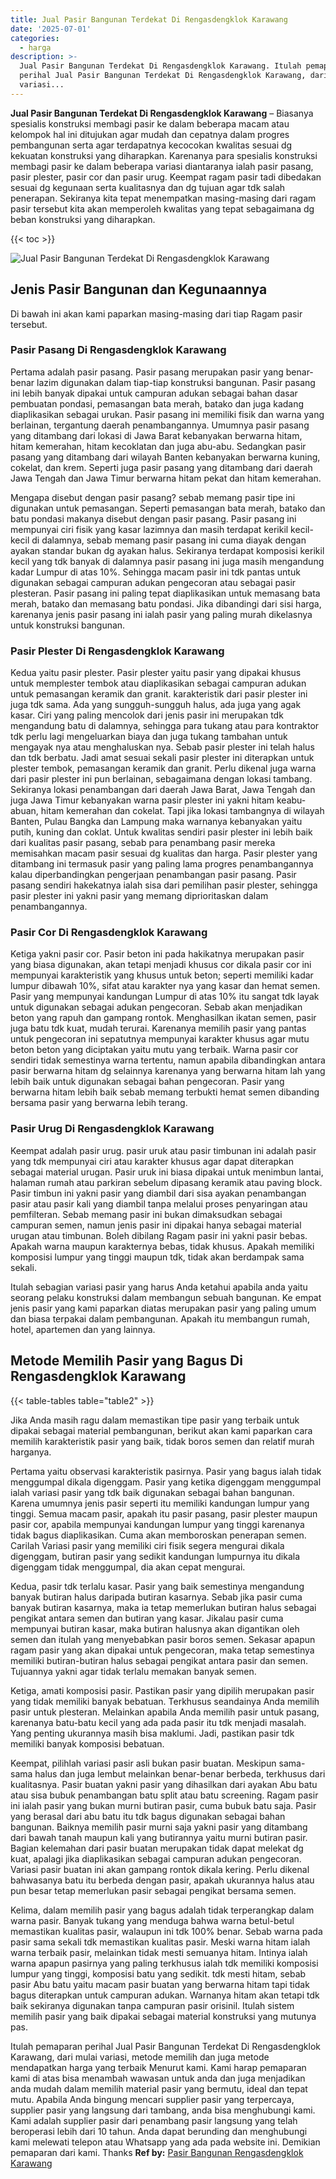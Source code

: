 ```yaml
---
title: Jual Pasir Bangunan Terdekat Di Rengasdengklok Karawang
date: '2025-07-01'
categories:
  - harga
description: >-
  Jual Pasir Bangunan Terdekat Di Rengasdengklok Karawang. Itulah pemaparan
  perihal Jual Pasir Bangunan Terdekat Di Rengasdengklok Karawang, dari mulai
  variasi...
---
```


**Jual Pasir Bangunan Terdekat Di Rengasdengklok Karawang** – Biasanya spesialis konstruksi membagi pasir ke dalam beberapa macam atau kelompok hal ini ditujukan agar mudah dan cepatnya dalam progres pembangunan serta agar terdapatnya kecocokan kwalitas sesuai dg kekuatan konstruksi yang diharapkan. Karenanya para spesialis konstruksi membagi pasir ke dalam beberapa variasi diantaranya ialah pasir pasang, pasir plester, pasir cor dan pasir urug. Keempat ragam pasir tadi dibedakan sesuai dg kegunaan serta kualitasnya dan dg tujuan agar tdk salah penerapan. Sekiranya kita tepat menempatkan masing-masing dari ragam pasir tersebut kita akan memperoleh kwalitas yang tepat sebagaimana dg beban konstruksi yang diharapkan.

{{< toc >}}

![Jual Pasir Bangunan Terdekat Di Rengasdengklok Karawang](/images/jual-pasir-bangunan-69.png)

## Jenis Pasir Bangunan dan Kegunaannya

Di bawah ini akan kami paparkan masing-masing dari tiap Ragam pasir tersebut.

### Pasir Pasang Di Rengasdengklok Karawang

Pertama adalah pasir pasang. Pasir pasang merupakan pasir yang benar-benar lazim digunakan dalam tiap-tiap konstruksi bangunan. Pasir pasang ini lebih banyak dipakai untuk campuran adukan sebagai bahan dasar pembuatan pondasi, pemasangan bata merah, batako dan juga kadang diaplikasikan sebagai urukan. Pasir pasang ini memiliki fisik dan warna yang berlainan, tergantung daerah penambangannya. Umumnya pasir pasang yang ditambang dari lokasi di Jawa Barat kebanyakan berwarna hitam, hitam kemerahan, hitam kecoklatan dan juga abu-abu. Sedangkan pasir pasang yang ditambang dari wilayah Banten kebanyakan berwarna kuning, cokelat, dan krem. Seperti juga pasir pasang yang ditambang dari daerah Jawa Tengah dan Jawa Timur berwarna hitam pekat dan hitam kemerahan.

Mengapa disebut dengan pasir pasang? sebab memang pasir tipe ini digunakan untuk pemasangan. Seperti pemasangan bata merah, batako dan batu pondasi makanya disebut dengan pasir pasang. Pasir pasang ini mempunyai ciri fisik yang kasar lazimnya dan masih terdapat kerikil kecil-kecil di dalamnya, sebab memang pasir pasang ini cuma diayak dengan ayakan standar bukan dg ayakan halus. Sekiranya terdapat komposisi kerikil kecil yang tdk banyak di dalamnya pasir pasang ini juga masih mengandung kadar Lumpur di atas 10%. Sehingga macam pasir ini tdk pantas untuk digunakan sebagai campuran adukan pengecoran atau sebagai pasir plesteran. Pasir pasang ini paling tepat diaplikasikan untuk memasang bata merah, batako dan memasang batu pondasi. Jika dibandingi dari sisi harga, karenanya jenis pasir pasang ini ialah pasir yang paling murah dikelasnya untuk konstruksi bangunan.

### Pasir Plester Di Rengasdengklok Karawang

Kedua yaitu pasir plester. Pasir plester yaitu pasir yang dipakai khusus untuk memplester tembok atau diaplikasikan sebagai campuran adukan untuk pemasangan keramik dan granit. karakteristik dari pasir plester ini juga tdk sama. Ada yang sungguh-sungguh halus, ada juga yang agak kasar. Ciri yang paling mencolok dari jenis pasir ini merupakan tdk mengandung batu di dalamnya, sehingga para tukang atau para kontraktor tdk perlu lagi mengeluarkan biaya dan juga tukang tambahan untuk mengayak nya atau menghaluskan nya. Sebab pasir plester ini telah halus dan tdk berbatu. Jadi amat sesuai sekali pasir plester ini diterapkan untuk plester tembok, pemasangan keramik dan granit. Perlu dikenal juga warna dari pasir plester ini pun berlainan, sebagaimana dengan lokasi tambang. Sekiranya lokasi penambangan dari daerah Jawa Barat, Jawa Tengah dan juga Jawa Timur kebanyakan warna pasir plester ini yakni hitam keabu-abuan, hitam kemerahan dan cokelat. Tapi jika lokasi tambangnya di wilayah Banten, Pulau Bangka dan Lampung maka warnanya kebanyakan yaitu putih, kuning dan coklat. Untuk kwalitas sendiri pasir plester ini lebih baik dari kualitas pasir pasang, sebab para penambang pasir mereka memisahkan macam pasir sesuai dg kualitas dan harga. Pasir plester yang ditambang ini termasuk pasir yang paling lama progres penambangannya kalau diperbandingkan pengerjaan penambangan pasir pasang. Pasir pasang sendiri hakekatnya ialah sisa dari pemilihan pasir plester, sehingga pasir plester ini yakni pasir yang memang diprioritaskan dalam penambangannya.

### Pasir Cor Di Rengasdengklok Karawang

Ketiga yakni pasir cor. Pasir beton ini pada hakikatnya merupakan pasir yang biasa digunakan, akan tetapi menjadi khusus cor dikala pasir cor ini mempunyai karakteristik yang khusus untuk beton; seperti memiliki kadar lumpur dibawah 10%, sifat atau karakter nya yang kasar dan hemat semen. Pasir yang mempunyai kandungan Lumpur di atas 10% itu sangat tdk layak untuk digunakan sebagai adukan pengecoran. Sebab akan menjadikan beton yang rapuh dan gampang rontok. Menghasilkan ikatan semen, pasir juga batu tdk kuat, mudah terurai. Karenanya memilih pasir yang pantas untuk pengecoran ini sepatutnya mempunyai karakter khusus agar mutu beton beton yang diciptakan yaitu mutu yang terbaik. Warna pasir cor sendiri tidak semestinya warna tertentu, namun apabila dibandingkan antara pasir berwarna hitam dg selainnya karenanya yang berwarna hitam lah yang lebih baik untuk digunakan sebagai bahan pengecoran. Pasir yang berwarna hitam lebih baik sebab memang terbukti hemat semen dibanding bersama pasir yang berwarna lebih terang.

### Pasir Urug Di Rengasdengklok Karawang

Keempat adalah pasir urug. pasir uruk atau pasir timbunan ini adalah pasir yang tdk mempunyai ciri atau karakter khusus agar dapat diterapkan sebagai material urugan. Pasir uruk ini biasa dipakai untuk menimbun lantai, halaman rumah atau parkiran sebelum dipasang keramik atau paving block. Pasir timbun ini yakni pasir yang diambil dari sisa ayakan penambangan pasir atau pasir kali yang diambil tanpa melalui proses penyaringan atau pemfilteran. Sebab memang pasir ini bukan dimaksudkan sebagai campuran semen, namun jenis pasir ini dipakai hanya sebagai material urugan atau timbunan. Boleh dibilang Ragam pasir ini yakni pasir bebas. Apakah warna maupun karakternya bebas, tidak khusus. Apakah memiliki komposisi lumpur yang tinggi maupun tdk, tidak akan berdampak sama sekali.

Itulah sebagian variasi pasir yang harus Anda ketahui apabila anda yaitu seorang pelaku konstruksi dalam membangun sebuah bangunan. Ke empat jenis pasir yang kami paparkan diatas merupakan pasir yang paling umum dan biasa terpakai dalam pembangunan. Apakah itu membangun rumah, hotel, apartemen dan yang lainnya.

## Metode Memilih Pasir yang Bagus Di Rengasdengklok Karawang

{{< table-tables table="table2" >}}

Jika Anda masih ragu dalam memastikan tipe pasir yang terbaik untuk dipakai sebagai material pembangunan, berikut akan kami paparkan cara memilih karakteristik pasir yang baik, tidak boros semen dan relatif murah harganya.

Pertama yaitu observasi karakteristik pasirnya. Pasir yang bagus ialah tidak menggumpal dikala digenggam. Pasir yang ketika digenggam menggumpal ialah variasi pasir yang tdk baik digunakan sebagai bahan bangunan. Karena umumnya jenis pasir seperti itu memiliki kandungan lumpur yang tinggi. Semua macam pasir, apakah itu pasir pasang, pasir plester maupun pasir cor, apabila mempunyai kandungan lumpur yang tinggi karenanya tidak bagus diaplikasikan. Cuma akan memboroskan penerapan semen. Carilah Variasi pasir yang memiliki ciri fisik segera mengurai dikala digenggam, butiran pasir yang sedikit kandungan lumpurnya itu dikala digenggam tidak menggumpal, dia akan cepat mengurai.

Kedua, pasir tdk terlalu kasar. Pasir yang baik semestinya mengandung banyak butiran halus daripada butiran kasarnya. Sebab jika pasir cuma banyak butiran kasarnya, maka ia tetap memerlukan butiran halus sebagai pengikat antara semen dan butiran yang kasar. Jikalau pasir cuma mempunyai butiran kasar, maka butiran halusnya akan digantikan oleh semen dan itulah yang menyebabkan pasir boros semen. Sekasar apapun ragam pasir yang akan dipakai untuk pengecoran, maka tetap semestinya memiliki butiran-butiran halus sebagai pengikat antara pasir dan semen. Tujuannya yakni agar tidak terlalu memakan banyak semen.

Ketiga, amati komposisi pasir. Pastikan pasir yang dipilih merupakan pasir yang tidak memiliki banyak bebatuan. Terkhusus seandainya Anda memilih pasir untuk plesteran. Melainkan apabila Anda memilih pasir untuk pasang, karenanya batu-batu kecil yang ada pada pasir itu tdk menjadi masalah. Yang penting ukurannya masih bisa maklumi. Jadi, pastikan pasir tdk memiliki banyak komposisi bebatuan.

Keempat, pilihlah variasi pasir asli bukan pasir buatan. Meskipun sama-sama halus dan juga lembut melainkan benar-benar berbeda, terkhusus dari kualitasnya. Pasir buatan yakni pasir yang dihasilkan dari ayakan Abu batu atau sisa bubuk penambangan batu split atau batu screening. Ragam pasir ini ialah pasir yang bukan murni butiran pasir, cuma bubuk batu saja. Pasir yang berasal dari abu batu itu tdk bagus digunakan sebagai bahan bangunan. Baiknya memilih pasir murni saja yakni pasir yang ditambang dari bawah tanah maupun kali yang butirannya yaitu murni butiran pasir. Bagian kelemahan dari pasir buatan merupakan tidak dapat melekat dg kuat, apalagi jika diaplikasikan sebagai campuran adukan pengecoran. Variasi pasir buatan ini akan gampang rontok dikala kering. Perlu dikenal bahwasanya batu itu berbeda dengan pasir, apakah ukurannya halus atau pun besar tetap memerlukan pasir sebagai pengikat bersama semen.

Kelima, dalam memilih pasir yang bagus adalah tidak terperangkap dalam warna pasir. Banyak tukang yang menduga bahwa warna betul-betul memastikan kualitas pasir, walaupun ini tdk 100% benar. Sebab warna pada pasir sama sekali tdk memastikan kualitas pasir. Meski warna hitam ialah warna terbaik pasir, melainkan tidak mesti semuanya hitam. Intinya ialah warna apapun pasirnya yang paling terkhusus ialah tdk memiliki komposisi lumpur yang tinggi, komposisi batu yang sedikit. tdk mesti hitam, sebab pasir Abu batu yaitu macam pasir buatan yang berwarna hitam tapi tidak bagus diterapkan untuk campuran adukan. Warnanya hitam akan tetapi tdk baik sekiranya digunakan tanpa campuran pasir orisinil. Itulah sistem memilih pasir yang baik dipakai sebagai material konstruksi yang mutunya pas.

Itulah pemaparan perihal Jual Pasir Bangunan Terdekat Di Rengasdengklok Karawang, dari mulai variasi, metode memilih dan juga metode mendapatkan harga yang terbaik Menurut kami. Kami harap pemaparan kami di atas bisa menambah wawasan untuk anda dan juga menjadikan anda mudah dalam memilih material pasir yang bermutu, ideal dan tepat mutu. Apabila Anda bingung mencari supplier pasir yang terpercaya, supplier pasir yang langsung dari tambang, anda bisa menghubungi kami. Kami adalah supplier pasir dari penambang pasir langsung yang telah beroperasi lebih dari 10 tahun. Anda dapat berunding dan menghubungi kami melewati telepon atau Whatsapp yang ada pada website ini. Demikian pemaparan dari kami. Thanks
**Ref by:** [Pasir Bangunan Rengasdengklok Karawang](https://id.wikipedia.org/wiki/Pasir)
